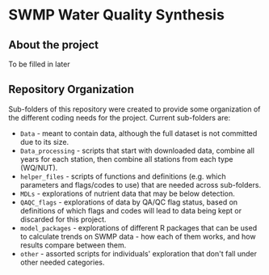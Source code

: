 # SWMP Water Quality Synthesis  

## About the project  

To be filled in later  


## Repository Organization  

Sub-folders of this repository were created to provide some organization of the different coding needs for the project. Current sub-folders are:  

-  `Data` - meant to contain data, although the full dataset is not committed due to its size.  
-  `Data_processing` - scripts that start with downloaded data, combine all years for each station, then combine all stations from each type (WQ/NUT).  
-  `helper_files` - scripts of functions and definitions (e.g. which parameters and flags/codes to use) that are needed across sub-folders.  
-  `MDLs` - explorations of nutrient data that may be below detection.  
-  `QAQC_flags` - explorations of data by QA/QC flag status, based on definitions of which flags and codes will lead to data being kept or discarded for this project.  
-  `model_packages` - explorations of different R packages that can be used to calculate trends on SWMP data - how each of them works, and how results compare between them.  
-  `other` - assorted scripts for individuals' exploration that don't fall under other needed categories.  